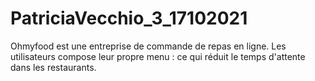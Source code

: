 # PatriciaVecchio_3_17102021
Ohmyfood est une entreprise de commande de repas en ligne.
Les utilisateurs compose leur propre menu : ce qui réduit le temps d'attente dans les restaurants.
